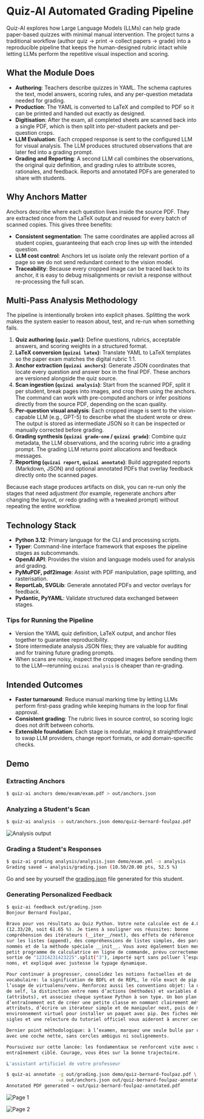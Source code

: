 # Quiz-AI Automated Grading Pipeline

Quiz-AI explores how Large Language Models (LLMs) can help grade paper-based quizzes with minimal manual intervention. The project turns a traditional workflow (author quiz → print → collect papers → grade) into a reproducible pipeline that keeps the human-designed rubric intact while letting LLMs perform the repetitive visual inspection and scoring.

## What the Module Does

- **Authoring**: Teachers describe quizzes in YAML. The schema captures the text, model answers, scoring rules, and any per-question metadata needed for grading.
- **Production**: The YAML is converted to LaTeX and compiled to PDF so it can be printed and handed out exactly as designed.
- **Digitisation**: After the exam, all completed sheets are scanned back into a single PDF, which is then split into per-student packets and per-question crops.
- **LLM Evaluation**: Each cropped response is sent to the configured LLM for visual analysis. The LLM produces structured observations that are later fed into a grading prompt.
- **Grading and Reporting**: A second LLM call combines the observations, the original quiz definition, and grading rules to attribute scores, rationales, and feedback. Reports and annotated PDFs are generated to share with students.

## Why Anchors Matter

Anchors describe where each question lives inside the source PDF. They are extracted once from the LaTeX output and reused for every batch of scanned copies. This gives three benefits:

- **Consistent segmentation**: The same coordinates are applied across all student copies, guaranteeing that each crop lines up with the intended question.
- **LLM cost control**: Anchors let us isolate only the relevant portion of a page so we do not send redundant context to the vision model.
- **Traceability**: Because every cropped image can be traced back to its anchor, it is easy to debug misalignments or revisit a response without re-processing the full scan.

## Multi-Pass Analysis Methodology

The pipeline is intentionally broken into explicit phases. Splitting the work makes the system easier to reason about, test, and re-run when something fails.

1. **Quiz authoring (`quiz.yaml`)**: Define questions, rubrics, acceptable answers, and scoring weights in a structured format.
2. **LaTeX conversion (`quizai latex`)**: Translate YAML to LaTeX templates so the paper exam matches the digital rubric 1:1.
3. **Anchor extraction (`quizai anchors`)**: Generate JSON coordinates that locate every question and answer box in the final PDF. These anchors are versioned alongside the quiz source.
4. **Scan ingestion (`quizai analysis`)**: Start from the scanned PDF, split it per student, break pages into images, and crop them using the anchors. The command can work with pre-computed anchors or infer positions directly from the source PDF, depending on the scan quality.
5. **Per-question visual analysis**: Each cropped image is sent to the vision-capable LLM (e.g., GPT-5) to describe what the student wrote or drew. The output is stored as intermediate JSON so it can be inspected or manually corrected before grading.
6. **Grading synthesis (`quizai grade-one` / `quizai grade`)**: Combine quiz metadata, the LLM observations, and the scoring rubric into a grading prompt. The grading LLM returns point allocations and feedback messages.
7. **Reporting (`quizai report`, `quizai annotate`)**: Build aggregated reports (Markdown, JSON) and optional annotated PDFs that overlay feedback directly onto the scanned pages.

Because each stage produces artifacts on disk, you can re-run only the stages that need adjustment (for example, regenerate anchors after changing the layout, or redo grading with a tweaked prompt) without repeating the entire workflow.

## Technology Stack

- **Python 3.12**: Primary language for the CLI and processing scripts.
- **Typer**: Command-line interface framework that exposes the pipeline stages as subcommands.
- **OpenAI API**: Provides the vision and language models used for analysis and grading.
- **PyMuPDF, pdf2image**: Assist with PDF manipulation, page splitting, and rasterisation.
- **ReportLab, SVGLib**: Generate annotated PDFs and vector overlays for feedback.
- **Pydantic, PyYAML**: Validate structured data exchanged between stages.

### Tips for Running the Pipeline

- Version the YAML quiz definition, LaTeX output, and anchor files together to guarantee reproducibility.
- Store intermediate analysis JSON files; they are valuable for auditing and for training future grading prompts.
- When scans are noisy, inspect the cropped images before sending them to the LLM—rerunning `quizai analysis` is cheaper than re-grading.

## Intended Outcomes

- **Faster turnaround**: Reduce manual marking time by letting LLMs perform first-pass grading while keeping humans in the loop for final approval.
- **Consistent grading**: The rubric lives in source control, so scoring logic does not drift between cohorts.
- **Extensible foundation**: Each stage is modular, making it straightforward to swap LLM providers, change report formats, or add domain-specific checks.

## Demo

### Extracting Anchors

```bash
$ quiz-ai anchors demo/exam/exam.pdf > out/anchors.json
```

### Analyzing a Student's Scan

```bash
$ quiz-ai analysis -a out/anchors.json demo/quiz-bernard-foulpaz.pdf
```

![Analysis output](demo/analysis.png)

### Grading a Student's Responses

```bash
$ quiz-ai grading analysis/analysis.json demo/exam.yml -o analysis
Grading saved → analysis/grading.json (10.50/20.00 pts, 52.5 %)
```

Go and see by yourself the [grading.json](out/grading.json) file generated for this student.

### Generating Personalized Feedback

```bash
$ quiz-ai feedback out/grading.json
Bonjour Bernard Foulpaz,

Bravo pour vos résultats au Quiz Python. Votre note calculée est de 4.08
(12.33/20, soit 61.65 %). Je tiens à souligner vos réussites: bonne
compréhension des itérateurs (__iter__/next), des effets de référence
sur les listes (append), des compréhensions de listes simples, des paramètres
nommés et de la méthode spéciale __init__. Vous avez également bien mené un
petit programme de calculatrice en ligne de commande, prévu correctement la
sortie de "12314231423225".split("3"), importé sqrt sans polluer l’espace de
noms, et expliqué avec justesse le typage dynamique.

Pour continuer à progresser, consolidez les notions factuelles et de
vocabulaire: la signification de BDFL et de REPL, le rôle exact de pip et
l’usage de virtualenv/venv. Renforcez aussi les conventions objet: la définition
de self, la distinction entre noms d’actions (méthodes) et variables d’état
(attributs), et associez chaque syntaxe Python à son type. Un bon plan
d’entraînement est de créer une petite classe en nommant clairement méthodes et
attributs, d’écrire un itérateur simple et de manipuler next, puis de monter un
environnement virtuel pour installer un paquet avec pip. Des fiches mémo sur les
sigles et une relecture du tutoriel officiel vous aideront à ancrer ces bases.

Dernier point méthodologique: à l’examen, marquez une seule bulle par question
avec une coche nette, sans cercles ambigus ni soulignements.

Poursuivez sur cette lancée: les fondamentaux se renforcent vite avec un
entraînement ciblé. Courage, vous êtes sur la bonne trajectoire.

L'assistant artificiel de votre professeur

```

```bash
$ quiz-ai annotate -g out/grading.json demo/quiz-bernard-foulpaz.pdf \
                   -a out/anchors.json out/quiz-bernard-foulpaz-annotated.pdf
Annotated PDF generated → out/quiz-bernard-foulpaz-annotated.pdf
```

![Page 1](demo/feedback-page-1.png)

![Page 2](demo/feedback-page-2.png)